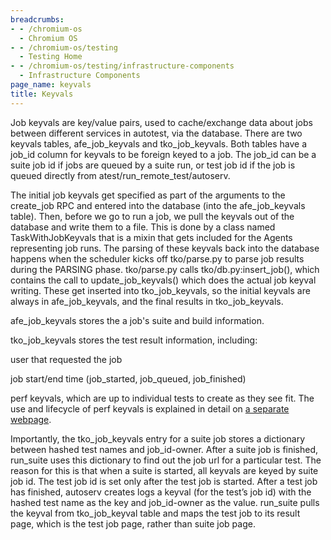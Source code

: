 ```yaml
---
breadcrumbs:
- - /chromium-os
  - Chromium OS
- - /chromium-os/testing
  - Testing Home
- - /chromium-os/testing/infrastructure-components
  - Infrastructure Components
page_name: keyvals
title: Keyvals
---
```


Job keyvals are key/value pairs, used to cache/exchange data about jobs between
different services in autotest, via the database. There are two keyvals tables,
afe_job_keyvals and tko_job_keyvals. Both tables have a job_id column for
keyvals to be foreign keyed to a job. The job_id can be a suite job id if jobs
are queued by a suite run, or test job id if the job is queued directly from
atest/run_remote_test/autoserv.

The initial job keyvals get specified as part of the arguments to the create_job
RPC and entered into the database (into the afe_job_keyvals table). Then, before
we go to run a job, we pull the keyvals out of the database and write them to a
file. This is done by a class named TaskWithJobKeyvals that is a mixin that gets
included for the Agents representing job runs. The parsing of these keyvals back
into the database happens when the scheduler kicks off tko/parse.py to parse job
results during the PARSING phase. tko/parse.py calls tko/db.py:insert_job(),
which contains the call to update_job_keyvals() which does the actual job keyval
writing. These get inserted into tko_job_keyvals, so the initial keyvals are
always in afe_job_keyvals, and the final results in tko_job_keyvals.

afe_job_keyvals stores the a job's suite and build information.

tko_job_keyvals stores the test result information, including:

user that requested the job

job start/end time (job_started, job_queued, job_finished)

perf keyvals, which are up to individual tests to create as they see fit. The
use and lifecycle of perf keyvals is explained in detail on [a separate
webpage](/system/errors/NodeNotFound).

Importantly, the tko_job_keyvals entry for a suite job stores a dictionary
between hashed test names and job_id-owner. After a suite job is finished,
run_suite uses this dictionary to find out the job url for a particular test.
The reason for this is that when a suite is started, all keyvals are keyed by
suite job id. The test job id is set only after the test job is started. After a
test job has finished, autoserv creates logs a keyval (for the test’s job id)
with the hashed test name as the key and job_id-owner as the value. run_suite
pulls the keyval from tko_job_keyval table and maps the test job to its result
page, which is the test job page, rather than suite job page.
